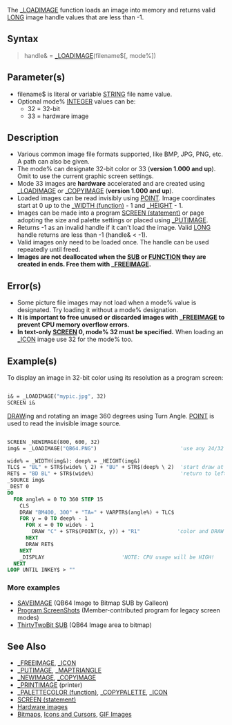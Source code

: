 The [_LOADIMAGE](_LOADIMAGE) function loads an image into memory and returns valid [LONG](LONG) image handle values that are less than -1. 

## Syntax

> handle& = [_LOADIMAGE](_LOADIMAGE)(filename$[, mode%])

## Parameter(s)

* filename$ is literal or variable [STRING](STRING) file name value.
* Optional mode% [INTEGER](INTEGER) values can be:
  * 32 = 32-bit
  * 33 = hardware image

## Description

* Various common image file formats supported, like BMP, JPG, PNG, etc. A path can also be given.
* The mode% can designate 32-bit color or 33 (**version 1.000 and up**). Omit to use the current graphic screen settings.
* Mode 33 images are **hardware** accelerated and are created using [_LOADIMAGE](_LOADIMAGE) or [_COPYIMAGE](_COPYIMAGE) (**version 1.000 and up**).
* Loaded images can be read invisibly using [POINT](POINT). Image coordinates start at 0 up to the [_WIDTH (function)](_WIDTH-(function)) - 1 and [_HEIGHT](_HEIGHT) - 1.
* Images can be made into a program [SCREEN (statement)](SCREEN-(statement)) or page adopting the size and palette settings or placed using [_PUTIMAGE](_PUTIMAGE).
* Returns -1 as an invalid handle if it can't load the image. Valid [LONG](LONG) handle returns are less than -1 (handle& < -1).
* Valid images only need to be loaded once. The handle can be used repeatedly until freed.
* **Images are not deallocated when the [SUB](SUB) or [FUNCTION](FUNCTION) they are created in ends. Free them with [_FREEIMAGE](_FREEIMAGE).**

## Error(s)

* Some picture file images may not load when a mode% value is designated. Try loading it without a mode% designation.
* **It is important to free unused or discarded images with [_FREEIMAGE](_FREEIMAGE) to prevent CPU memory overflow errors.**
* **In text-only [SCREEN](SCREEN) 0, mode% 32 must be specified.** When loading an [_ICON](_ICON) image use 32 for the mode% too.

## Example(s)

To display an image in 32-bit color using its resolution as a program screen:

```vb

i& = _LOADIMAGE("mypic.jpg", 32)
SCREEN i& 

```

[DRAW](DRAW)ing and rotating an image 360 degrees using Turn Angle. [POINT](POINT) is used to read the invisible image source.

```vb

SCREEN _NEWIMAGE(800, 600, 32)
img& = _LOADIMAGE("QB64.PNG")                           'use any 24/32 bit image

wide% = _WIDTH(img&): deep% = _HEIGHT(img&)
TLC$ = "BL" + STR$(wide% \ 2) + "BU" + STR$(deep% \ 2)  'start draw at top left corner
RET$ = "BD BL" + STR$(wide%)                            'return to left side of image
_SOURCE img&
_DEST 0
DO
  FOR angle% = 0 TO 360 STEP 15
    CLS
    DRAW "BM400, 300" + "TA=" + VARPTR$(angle%) + TLC$
    FOR y = 0 TO deep% - 1
      FOR x = 0 TO wide% - 1
        DRAW "C" + STR$(POINT(x, y)) + "R1"            'color and DRAW each pixel
      NEXT
      DRAW RET$
    NEXT
    _DISPLAY                         'NOTE: CPU usage will be HIGH!
  NEXT
LOOP UNTIL INKEY$ > "" 

```

### More examples

* [SAVEIMAGE](SAVEIMAGE) (QB64 Image to Bitmap SUB by Galleon)
* [Program ScreenShots](Program-ScreenShots) (Member-contributed program for legacy screen modes)
* [ThirtyTwoBit SUB](ThirtyTwoBit-SUB) (QB64 Image area to bitmap)

## See Also

* [_FREEIMAGE](_FREEIMAGE), [_ICON](_ICON)
* [_PUTIMAGE](_PUTIMAGE), [_MAPTRIANGLE](_MAPTRIANGLE)
* [_NEWIMAGE](_NEWIMAGE), [_COPYIMAGE](_COPYIMAGE)
* [_PRINTIMAGE](_PRINTIMAGE) (printer)
* [_PALETTECOLOR (function)](_PALETTECOLOR-(function)), [_COPYPALETTE](_COPYPALETTE), [_ICON](_ICON)
* [SCREEN (statement)](SCREEN-(statement))
* [Hardware images](Hardware-images)
* [Bitmaps](Bitmaps), [Icons and Cursors](Icons-and-Cursors), [GIF Images](GIF-Images)
